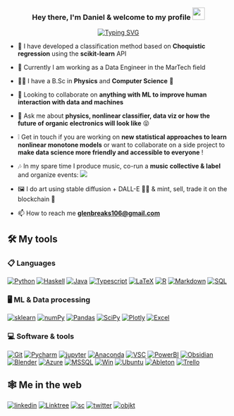 <h3 align="center">
  Hey there, I'm Daniel & welcome to my profile
  <img src="https://media.giphy.com/media/hvRJCLFzcasrR4ia7z/giphy.gif" width="28">
</h3>
<p align="center"><a href="https://git.io/typing-svg"><img src="https://readme-typing-svg.demolab.com?font=Source+Code+Pro&pause=750&color=FFFF93&center=true&vCenter=true&width=435&lines=Always+eager+to+learn;Physicist+and+software+dev;weakness+for+ML%2C+music+%26+AI-art" alt="Typing SVG" /></a></p>

  
- 🔭 I have developed a classification method based on **Choquistic regression** using the **scikit-learn** API
  
- 🌱 Currently I am working as a Data Engineer in the MarTech field

- 🧑‍🔬 I have a B.Sc in **Physics** and **Computer Science** 🔮
  
- 👯 Looking to collaborate on **anything with ML to improve human interaction with data and machines**    
  
- 💬 Ask me about **physics, nonlinear classifier, data viz or how the future of organic electronics will look like** 😝

- ❕ Get in touch if you are working on **new statistical approaches to learn nonlinear monotone models** or want to collaborate on a side project to **make data science more friendly and accessible to everyone** !

- 🎶 In my spare time I produce music, co-run a **music collective & label** and organize events: <a href="https://soundcloud.com/ghsttwn"><img src="https://img.shields.io/badge/SC-Ghosttown%20Sound-black?&style=social&logoColor=ffdf59"></a>

- 🖼️ I do art using stable diffusion + DALL-E 🧑‍🎨 & mint, sell, trade it on the blockchain 🔗
 
- 📫 How to reach me **glenbreaks106@gmail.com**

## 🛠️ My tools 

### 📋 Languages
<p>
<a href="https://github.com/glenbreaks"><img alt="Python" src="https://img.shields.io/badge/Python-14354C.svg?&style=for-the-badge&logo=python&logoColor=ffdf59"></a>
<a href="https://github.com/glenbreaks"><img alt="Haskell" src="https://img.shields.io/badge/Haskell-5e5086?style=for-the-badge&logo=haskell&logoColor=999999"></a>
<a href="https://github.com/glenbreaks"><img alt="Java" src="https://img.shields.io/badge/java-%23ED8B00.svg?style=for-the-badge&logo=java&logoColor=white"></a>
<a href="https://github.com/glenbreaks"><img alt="Typescript" src="https://img.shields.io/badge/typescript-%23007ACC.svg?style=for-the-badge&logo=typescript&logoColor=white"></a>
<a href="https://github.com/glenbreaks"><img alt="LaTeX" src="https://img.shields.io/badge/latex-%23008080.svg?style=for-the-badge&logo=latex&logoColor=white"></a>
<a href="https://github.com/glenbreaks"><img alt="R" src="https://img.shields.io/badge/r-%23276DC3.svg?style=for-the-badge&logo=r&logoColor=white"></a>
<a href="https://github.com/glenbreaks"><img alt="Markdown" src="https://img.shields.io/badge/markdown-%23000000.svg?style=for-the-badge&logo=markdown&logoColor=white"></a>
<a href="https://github.com/glenbreaks"><img alt="SQL" src="https://custom-icon-badges.herokuapp.com/badge/SQL-025E8C.svg?style=for-the-badge&logo=database&logoColor=white"></a>
</p>

### 🖥️ ML & Data processing
<p>
<a href="https://scikit-learn.org/"> <img alt="sklearn" src="https://img.shields.io/badge/scikit--learn-%23F7931E.svg?style=for-the-badge&logo=scikit-learn&logoColor=3499cd"></a>
<a href="https://github.com/glenbreaks"><img alt="numPy" src="https://img.shields.io/badge/numpy-%23013243.svg?style=for-the-badge&logo=numpy&logoColor=white"></a>
<a href="https://github.com/glenbreaks"><img alt="Pandas" src="https://img.shields.io/badge/pandas-%23150458.svg?style=for-the-badge&logo=pandas&logoColor=white"></a>
<a href="https://github.com/glenbreaks"><img alt="SciPy" src="https://img.shields.io/badge/SciPy-%230C55A5.svg?style=for-the-badge&logo=scipy&logoColor=%white"></a>
<a href="https://github.com/glenbreaks"><img alt="Plotly" src="https://img.shields.io/badge/Plotly-%233F4F75.svg?style=for-the-badge&logo=plotly&logoColor=white"></a>
<a href="https://github.com/glenbreaks"><img alt="Excel" src="https://img.shields.io/badge/Microsoft%20Excel-217346.svg?style=for-the-badge&logo=Microsoft-Excel&logoColor=white"></a>
</p>

### 💻 Software & tools
<p>
<a href="https://github.com/glenbreaks"><img alt="Git" src="https://img.shields.io/badge/git-%23F05033.svg?style=for-the-badge&logo=git&logoColor=white"></a>
<a href="https://github.com/glenbreaks"><img alt="Pycharm" src="https://img.shields.io/badge/pycharm-143?style=for-the-badge&logo=pycharm&logoColor=black&color=black&labelColor=green"></a>
<a href="https://github.com/glenbreaks"><img alt="jupyter" src="https://img.shields.io/badge/jupyter-%23FA0F00.svg?style=for-the-badge&logo=jupyter&logoColor=white"></a>
<a href="https://github.com/glenbreaks"><img alt="Anaconda" src="https://img.shields.io/badge/Anaconda-%2344A833.svg?style=for-the-badge&logo=anaconda&logoColor=white"></a>
<a href="https://github.com/glenbreaks"><img alt="VSC" src="https://img.shields.io/badge/Visual%20Studio%20Code-0078d7.svg?style=for-the-badge&logo=visual-studio-code&logoColor=white"></a>
<a href="https://github.com/glenbreaks"><img alt="PowerBI" src="https://img.shields.io/badge/power_bi-F2C811?style=for-the-badge&logo=powerbi&logoColor=black"></a>
<a href="https://github.com/glenbreaks"><img alt="Obsidian" src="https://img.shields.io/badge/Obsidian-483699.svg?style=for-the-badge&logo=Obsidian&logoColor=white"></a>
<a href="https://github.com/glenbreaks"><img alt="Blender" src="https://img.shields.io/badge/blender-%23F5792A.svg?style=for-the-badge&logo=blender&logoColor=white"></a>
<a href="https://github.com/glenbreaks"><img alt="Azure" src="https://img.shields.io/badge/Microsoft%20Azure-0078D4.svg?style=for-the-badge&logo=Microsoft-Azure&logoColor=white"></a>
<a href="https://github.com/glenbreaks"><img alt="MSSQL" src="https://img.shields.io/badge/Microsoft%20SQL%20Server-CC2927.svg?style=for-the-badge&logo=Microsoft-SQL-Server&logoColor=white"></a>
<a href="https://github.com/glenbreaks"><img alt="Win" src="https://img.shields.io/badge/Windows-0078D6?style=for-the-badge&logo=windows&logoColor=white"></a>
<a href="https://github.com/glenbreaks"><img alt="Ubuntu" src="https://img.shields.io/badge/Ubuntu-E95420?style=for-the-badge&logo=ubuntu&logoColor=white"></a>
<a href="https://github.com/glenbreaks"><img alt="Ableton" src="https://img.shields.io/badge/Ableton%20Live-000000.svg?style=for-the-badge&logo=Ableton-Live&logoColor=white"></a>
<a href="https://github.com/glenbreaks"><img alt="Trello" src="https://img.shields.io/badge/Trello-%23026AA7.svg?style=for-the-badge&logo=Trello&logoColor=white"></a>

</p>

## 🕸️ Me in the web
<p>
<a href="https://www.linkedin.com/in/daniel-ebensberger-351696257"><img alt="linkedin" src=https://img.shields.io/badge/LinkedIn-0077B5?style=for-the-badge&logo=linkedin&logoColor=white></a>
<a href="https://linktr.ee/glenscalai"><img alt="Linktree" src="https://img.shields.io/badge/Linktree-39E09B.svg?style=for-the-badge&logo=Linktree&logoColor=white"></a>
<a href="https://soundcloud.com/glenme"><img alt="sc" src="https://img.shields.io/badge/SoundCloud-FF3300.svg?style=for-the-badge&logo=SoundCloud&logoColor=white"></a>
<a href="https://twitter.com/glensnuub"><img alt="twitter" src="https://img.shields.io/badge/Twitter-1DA1F2.svg?style=for-the-badge&logo=Twitter&logoColor=white"></a>
<a href="https://objkt.com/profile/tz1KoGBvkWK6dZBxKEts1vd8vCP69vHjxe6n/activity"><img alt="objkt" src="https://img.shields.io/badge/-objkt-black?style=for-the-badge"></a>


</p>
